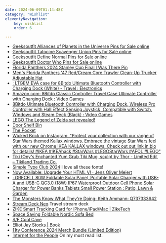 ```yaml
---
date: 2024-06-09T01:14:48Z
category: "Wishlist"
eleventyNavigation:
    key: wishlist
    order: 6

---
```


* [Geeksoutfit Alliances of Planets in the Universe Pins for Sale online](https://www.geeksoutfit.com/products/alliances-of-planets-in-the-universe-pins) 
* [Geeksoutfit Tatooine Scavenger Union Pins for Sale online](https://www.geeksoutfit.com/products/tatooine-scavenger-union-pins) 
* [Geeksoutfit Define Normal Pins for Sale online](https://www.geeksoutfit.com/products/define-normal-pins) 
* [Geeksoutfit Doctor Who Pins for Sale online](https://www.geeksoutfit.com/products/doctor-who-pins) 
* [Florida Panthers 2024 Stanley Cup Final I Was There Pin](https://flateamshop.com/florida-panthers-2024-stanley-cup-final-i-was-there-pin/) 
* [Men's Florida Panthers '47 Red/Cream Core Trawler Clean-Up Trucker Adjustable Hat](https://shop.nhl.com/florida-panthers/mens-florida-panthers-47-red/cream-core-trawler-clean-up-trucker-adjustable-hat/t-31641735+p-684478282847909+z-9-1563139420?_ref=p-DLP:m-GRID:i-r1c2:po-5) 
* [: LTGEM EVA case for 8Bitdo Ultimate Bluetooth Controller with Charging Dock (White) - Travel : Electronics](https://www.amazon.com/dp/B0BMPN63JC/ref=sspa_dk_detail_2?pd_rd_i=B0BMPN63JC&pd_rd_w=emy8k&content-id=amzn1.sym.f734d1a2-0bf9-4a26-ad34-2e1b969a5a75&pf_rd_p=f734d1a2-0bf9-4a26-ad34-2e1b969a5a75&pf_rd_r=V4AGX72ZNAABH9DTT43C&pd_rd_wg=xV7Z3&pd_rd_r=fb5764c8-c4b4-4e15-9d02-4398ab4b69a7&s=videogames&sp_csd=d2lkZ2V0TmFtZT1zcF9kZXRhaWw&th=1) 
* [Amazon.com: 8Bitdo Classic Controller Travel Case Ultimate Controller with Charging Dock : Video Games](https://www.amazon.com/dp/B0CSDJF38Y) 
* [8Bitdo Ultimate Bluetooth Controller with Charging Dock, Wireless Pro Controller with Hall Effect Sensing Joystick, Compatible with Switch, Windows and Steam Deck (Black) : Video Games](https://www.amazon.com/dp/B0B9BGJVLL?th=1) 
* [LEGO The Legend of Zelda set revealed!](https://brickset.com/article/110379/lego-the-legend-of-zelda-set-revealed) 
* [Door Shelf Bin](https://www.repairclinic.com/PartDetail/Door-Shelf-Bin/WR71X29264/4590509) 
* [The Pocket](https://bulletjournal.com/products/pocket) 
* [Wicked Brick on Instagram: "Protect your collection with our range of Star Wars themed Kallax windows. Embrace the vintage Star Wars feel with our new Chrome IKEA KALLAX windows. Check out out link in bio for details! #IKEA #IKEAhack #StarWars #LEGOStarWars #AFOL #LEGO"](https://www.instagram.com/reel/C6n2vqtrq4s/?utm_source=ig_web_button_native_share) 
* [Tiki tOny's Enchanted Yum Grub Tiki Mug, sculpt by Thor - Limited Edit – Tikiland Trading Co.](https://www.tikilandtrading.com/collections/tikimugs/products/tiki-tonys-enchanted-yum-grub-tiki-mug?variant=44220615033073) 
* [Simple Type Club 2024](https://simplebits.shop/products/stc) I love all these fonts!
* [Now Available: Upgrade Your HTML V! · Jens Oliver Meiert](https://meiert.com/en/blog/upgrade-your-html-5/) 
* [: GRECELL 80W Foldable Solar Panel, Portable Solar Charger with USB-A and USB-C QC3.0 (18W) IP67 Waterproof Outdoor Cell Phone Solar Charger for Power Banks Tablets Small Power Station : Patio, Lawn & Garden](https://www.amazon.com/gp/product/B0CH9RKKZT/ref=ewc_pr_img_2?smid=AMZI8I3X9J8N7&psc=1) 
* [The Monsters Know What They're Doing: Keith Ammann: Q737333642](https://www.booksamillion.com/p/Monsters-Know-What-Theyre-Doing/Keith-Ammann/Q737333642?id=9137590055086) 
* [Stream Deck Neo](https://www.elgato.com/us/en/p/stream-deck-neo) Travel stream deck
* [ZIKE Smart Tracking Card for iPhone/iPad/Mac | ZikeTech](https://ziketech.com/products/smart-tracking-card?variant=43692863258785) 
* [Space Saving Foldable Nordic Sofa Bed](https://mavigadget.com/products/space-saving-foldable-nordic-sofa-bed/) 
* [S/F Cool Cave](https://www.fjallraven.com/us/en-us/bags-gear/fjallraven-specialized/sf-cool-cave?v=F23234%3a%3a7323450747374) 
* [Elliot Jay Stocks | Book](https://elliotjaystocks.com/book) 
* [11ty Conference 2024 Merch Bundle (Limited Edition)](https://merch.11ty.dev/products/11ty-merch-bundle-2024-limited-edition) 
* [Internet for the People](https://www.versobooks.com/products/2674-internet-for-the-people) On my must read list. 